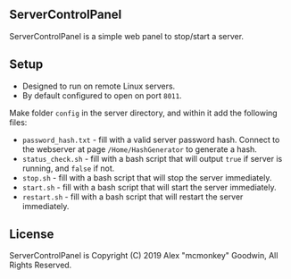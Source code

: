 ServerControlPanel
------------------

ServerControlPanel is a simple web panel to stop/start a server.

## Setup

- Designed to run on remote Linux servers.
- By default configured to open on port `8011`.

Make folder `config` in the server directory, and within it add the following files:

- `password_hash.txt` - fill with a valid server password hash. Connect to the webserver at page `/Home/HashGenerator` to generate a hash.
- `status_check.sh` - fill with a bash script that will output `true` if server is running, and `false` if not.
- `stop.sh` - fill with a bash script that will stop the server immediately.
- `start.sh` - fill with a bash script that will start the server immediately.
- `restart.sh` - fill with a bash script that will restart the server immediately.

## License

ServerControlPanel is Copyright (C) 2019 Alex "mcmonkey" Goodwin, All Rights Reserved.
